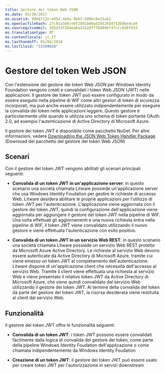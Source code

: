 ```yaml
---
title: Gestore del token Web JSON
ms.date: 03/30/2017
ms.assetid: 9968f12e-e05d-4e6a-9b65-6896c0e31ab1
ms.openlocfilehash: 27c01a3d0ce0f2891b00ad28526d4753b9be4ce0
ms.sourcegitcommit: 3d5d33f384eeba41b2dff79d096f47ccc8d8f03d
ms.translationtype: MT
ms.contentlocale: it-IT
ms.lasthandoff: 05/04/2018
ms.locfileid: "33399038"
---
```

# <a name="json-web-token-handler"></a>Gestore del token Web JSON
Con l'estensione del gestore dei token Web JSON per Windows Identity Foundation vengono creati e convalidati i token Web JSON (JWT) nelle applicazioni. Il gestore dei token JWT può essere configurato in modo da essere eseguito nella pipeline di WIF come altri gestori di token di sicurezza incorporati, ma può anche essere utilizzato indipendentemente per eseguire la convalida dei token nelle applicazioni leggere. Questo gestore è particolarmente utile quando si utilizza uno schema di token portante OAuth 2.0, ad esempio l'autenticazione di Active Directory di Microsoft Azure.  
  
 Il gestore dei token JWT è disponibile come pacchetto NuGet. Per altre informazioni, vedere [Downloading the JSON Web Token Handler Package](../../../docs/framework/security/downloading-the-json-web-token-handler-package.md) (Download del pacchetto del gestore del token Web JSON)  
  
## <a name="scenarios"></a>Scenari  
 Con il gestore dei token JWT vengono abilitati gli scenari principali seguenti:  
  
-   **Convalida di un token JWT in un'applicazione server**: in questo scenario una società chiamata Litware possiede un'applicazione server che usa Windows Identity Foudation per gestire le richieste di accesso Web. Litware desidera abilitare le proprie applicazioni per l'utilizzo di token JWT per l'autenticazione. L'applicazione viene aggiornata con il gestore dei token JWT, quindi la configurazione dell'applicazione viene aggiornata per aggiungere il gestore dei token JWT nella pipeline di WIF. Una volta effettuati gli aggiornamenti e una nuova richiesta entra nella pipeline di WIF, il token JWT viene convalidato utilizzando il nuovo gestore e viene effettuata l'autenticazione con esito positivo.  
  
-   **Convalida di un token JWT in un servizio Web REST**: in questo scenario una società chiamata Litware possiede un servizio Web REST protetto da Microsoft Azure Active Directory. Le richieste al servizio Web devono essere autenticate da Active Directory di Microsoft Azure, tramite cui viene emesso un token JWT al completamento dell'autenticazione. Litware dispone di un'applicazione client che necessità dell'accesso al servizio Web. Tramite il client viene effettuata una richiesta al servizio Web e viene presentato il relativo token JWT da Active Directory di Microsoft Azure, che viene quindi convalidato dal servizio Web utilizzando il gestore dei token JWT. Al termine della convalida del token da parte del gestore dei token JWT, la risorsa desiderata viene restituita al client dal servizio Web.  
  
## <a name="features"></a>Funzionalità  
 Il gestore dei token JWT offre le funzionalità seguenti:  
  
-   **Convalida di un token JWT**: i token JWT possono essere convalidati facilmente dalla logica di convalida del gestore dei token, come parte della pipeline Windows Identity Foudation dell'applicazione o come chiamata indipendentemente da Windows Identity Foudation  
  
-   **Creazione di un token JWT**: il gestore dei token JWT può essere usato per creare token JWT per l'autorizzazione in servizi downstream
